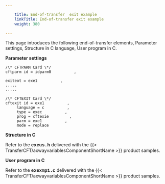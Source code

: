 ```yaml
---

    title: End-of-transfer  exit example
    linkTitle: End-of-transfer exit example
    weight: 380

---
```

This page introduces the following end-of-transfer elements, Parameter
settings, Structure
in C language, User
program in C.

****Parameter settings****

```
/\* CFTPARM Card \*/
cftparm id = idparm0          ,
       
exiteot = exe1          ,
.....
.....
```

```
/\* CFTEXIT Card \*/
cftexit id = exe1          ,
     language = c          ,
     type = exec          ,
     prog = cftexie         ,
     parm = exe1          ,
     mode = replace
```

****Structure in C****

Refer to the <span style="font-weight: bold;font-family: 'Courier New', monospace;">****exeus.h****</span>
delivered with the {{< TransferCFT/axwayvariablesComponentShortName  >}} product samples.

****User program in C****

Refer to the <span style="font-weight: bold;font-family: 'Courier New', monospace;">****exexmp1.c****</span>
delivered with the {{< TransferCFT/axwayvariablesComponentShortName  >}} product samples.

